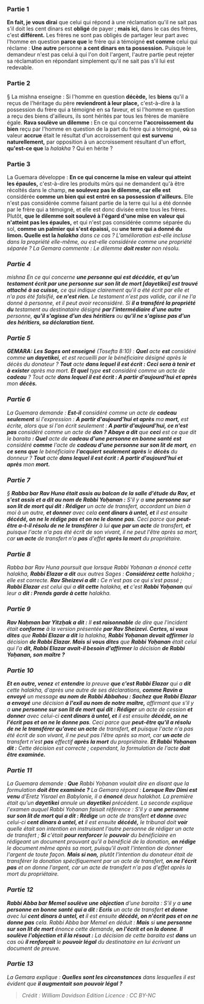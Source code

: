 
### Partie 1
<b>En fait, je vous dirai</b> que celui qui répond à une réclamation qu'il ne sait pas s'il doit les cent dinars est <b>obligé</b> de payer ; <b>mais ici,</b> dans le cas des frères, c'est <b>différent.</b> Les frères ne sont pas obligés de partager leur part avec l'homme en question <b>parce que</b> le frère qui a témoigné <b>est comme</b> celui qui réclame : <b>Une autre</b> personne <b>a cent dinars en ta possession.</b> Puisque le demandeur n'est pas celui à qui l'on doit l'argent, l'autre partie peut rejeter sa réclamation en répondant simplement qu'il ne sait pas s'il lui est redevable.

### Partie 2
§ La mishna enseigne : Si l'homme en question <b>décède,</b> les <b>biens</b> qu'il a reçus de l'héritage du père <b>reviendront à leur place,</b> c'est-à-dire à la possession du frère qui a témoigné en sa faveur, et si l'homme en question a reçu des biens d'ailleurs, ils sont hérités par tous les frères de manière égale. <b>Rava soulève un dilemme :</b> En ce qui concerne <b>l'accroissement du bien</b> reçu par l'homme en question de la part du frère qui a témoigné, <b>où</b> sa valeur <b>accrue</b> était le résultat d'un accroissement qui <b>est survenu naturellement,</b> par opposition à un accroissement résultant d'un effort, <b>qu'est-ce que</b> la <i>halakha</i> ? Qui en hérite ?

### Partie 3
La Guemara développe : <b>En ce qui concerne la mise en valeur qui atteint les épaules,</b> c'est-à-dire les produits mûrs qui ne demandent qu'à être récoltés dans le champ, <b>ne soulevez pas le dilemme, car elle est</b> considérée <b>comme un bien qui est entré en sa possession d'ailleurs.</b> Elle n'est pas considérée comme faisant partie de la terre qui lui a été donnée par le frère qui a témoigné, et elle est donc divisée entre tous les frères. Plutôt, <b>que le dilemme soit soulevé à l'égard d'une mise en valeur qui n'atteint pas les épaules,</b> et qui n'est pas considérée comme séparée du sol, <b>comme un palmier qui s'est épaissi,</b> ou <b>une terre qui a donné du limon. Quelle est la <i>halakha</b> dans ce cas ? L'amélioration est-elle incluse dans la propriété elle-même, ou est-elle considérée comme une propriété séparée ? La Gemara commente : Le dilemme <b>doit rester</b> non résolu.

### Partie 4
mishna En ce qui concerne <b>une personne qui est décédée, et qu'un testament écrit par une personne sur son lit de mort [<i>dayetikei</i>] est trouvé attaché à sa cuisse,</b> ce qui indique clairement qu'il a été écrit par elle et n'a pas été falsifié, <b>ce n'est rien.</b> Le testament n'est pas valide, car il ne l'a donné à personne, et il peut avoir reconsidéré. Si <b>il a transféré la propriété du</b> testament au destinataire désigné <b>par l'intermédiaire d'une autre</b> personne, <b>qu'il s'agisse d'un des héritiers</b> ou <b>qu'il ne s'agisse pas d'un des héritiers, sa déclaration tient.</b>

### Partie 5
<strong>GEMARA:</strong> <b>Les Sages ont enseigné</b> (<i>Tosefta</i> 8:10) : <b>Quel</b> acte <b>est</b> considéré comme <b>un <i>dayetikei</i>,</b> et est recueilli par le bénéficiaire désigné après le décès du donateur ? <b>Tout</b> acte <b>dans lequel il est écrit : Ceci sera à tenir et à exister</b> après ma mort. <b>Et quel</b> type <b>est</b> considéré comme un acte de <b>cadeau</b> ? Tout</b> acte <b>dans lequel il est écrit : A partir d'aujourd'hui et après</b> mon <b>décès.</b>

### Partie 6
La Guemara demande : <b>Est-il</b> considéré comme un acte de <b>cadeau seulement</b> si l'expression : <b>A partir d'aujourd'hui et après</b> ma <b>mort,</b> est écrite, alors que si l'on écrit seulement : <b>A partir d'aujourd'hui, ce n'est pas</b> considéré comme un acte de <b>don ? Abaye a dit</b> que <b>ceci</b> est ce que dit le <i>baraita</i> <b> : Quel</b> acte de <b>cadeau d'une personne en bonne santé est</b> considéré <b>comme</b> l'acte de <b>cadeau d'une personne sur son lit de mort,</b> en <b>ce sens que</b> le bénéficiaire <b>l'acquiert</b> <b>seulement après</b> le <b>décès</b> du donneur ? <b>Tout</b> acte <b>dans lequel il est écrit : A partir d'aujourd'hui et après</b> mon <b>mort.</b>

### Partie 7
§ <b>Rabba bar Rav Huna était assis au balcon de la salle d'étude du Rav, et s'est assis et a dit au nom de Rabbi Yoḥanan :</b> S'il y a <b>une personne sur son lit de mort qui dit : Rédiger</b> un acte de transfert, accordant un bien à moi à un autre, <b>et donner</b> avec cela <b>cent dinars à untel, et</b> il est ensuite <b>décédé, on ne le rédige pas et on ne le donne pas</b>. Ceci parce que <b>peut-être a-t-il résolu de ne le transférer</b> à lui <b>que par un acte</b> de transfert, <b>et</b> puisque l'acte n'a pas été écrit de son vivant, il ne peut l'être après sa mort, car <b>un acte</b> de transfert n'a <b>pas</b> d'effet <b>après la mort</b> du propriétaire.

### Partie 8
Rabba bar Rav Huna poursuit que lorsque Rabbi Yoḥanan a énoncé cette <i>halakha</i>, <b>Rabbi Elazar a dit</b> aux autres Sages : <b>Considérez cette</b> <i>halakha</i> ; elle est correcte. <b>Rav Sheizevi a dit :</b> Ce n'est pas ce qui s'est passé ; <b>Rabbi Elazar</b> est celui qui a <b>dit cette</b> <i>halakha</i>, <b>et</b> c'est <b>Rabbi Yoḥanan</b> qui leur a <b>dit : Prends garde à cette</b> <i>halakha</i>.

### Partie 9
<b>Rav Naḥman bar Yitzḥak a dit :</b> Il <b>est raisonnable</b> de dire que l'incident était <b>conforme</b> à la version présentée <b>par Rav Sheizevi. Certes, si vous dites</b> que <b>Rabbi Elazar a dit</b> la <i>halakha</i>, <b>Rabbi Yoḥanan devait affirmer</b> la décision <b>de Rabbi Elazar. Mais si vous dites</b> que <b>Rabbi Yoḥanan</b> était celui qui l'a <b>dit, Rabbi Elazar avait-il besoin d'affirmer</b> la décision <b>de Rabbi Yoḥanan, son maître ?</b>

### Partie 10
<b>Et en outre, venez</b> et <b>entendre</b> la preuve <b>que c'est Rabbi Elazar</b> qui a <b>dit</b> cette <i>halakha</i>, d'après une autre de ses déclarations, <b>comme Ravin a envoyé</b> un message <b>au nom de Rabbi Abbahou : Sachez que Rabbi Elazar a envoyé</b> une décision <b>à l'exil au nom de notre maître,</b> affirmant que s'il y a <b>une personne sur son lit de mort qui dit : Rédiger</b> un acte de cession <b>et donner</b> avec celui-ci <b>cent dinars à untel, et</b> il est ensuite <b>décédé, on ne l'écrit pas et on ne le donne pas</b>. Ceci parce que <b>peut-être qu'il a résolu de ne le transférer qu'avec un acte</b> de transfert, <b>et</b> puisque l'acte n'a pas été écrit de son vivant, il ne peut pas l'être après sa mort, car <b>un acte</b> de transfert n'est <b>pas</b> effectif <b>après la mort</b> du propriétaire. <b>Et Rabbi Yoḥanan dit :</b> Cette décision est correcte ; cependant, la formulation de l'acte <b>doit être examinée.</b>

### Partie 11
La Guemara demande : <b>Que</b> Rabbi Yoḥanan voulait dire en disant que la formulation <b>doit être examinée ?</b> La Gemara répond : <b>Lorsque Rav Dimi est venu</b> d'Eretz Yisrael en Babylonie, il a <b>énoncé</b> deux <i>halakhot</i>. La première était qu'un <b>dayetikei</b> annule</b> un <b>dayetikei</b> précédent.</b> La seconde explique l'examen auquel Rabbi Yoḥanan faisait référence : S'il y a <b>une personne sur son lit de mort qui a dit : Rédige</b> un acte de transfert <b>et donne</b> avec celui-ci <b>cent dinars à untel, et</b> il est ensuite <b>décédé,</b> le tribunal doit <b>voir</b> quelle était son intention en instruisant l'autre personne de rédiger un acte de transfert ; <b>Si</b> c'était <b>pour renforcer</b> le <b>pouvoir</b> du bénéficiaire en rédigeant un document prouvant qu'il a bénéficié de la donation, <b>on rédige</b> le document même après sa mort, puisqu'il avait l'intention de donner l'argent de toute façon. <b>Mais si non,</b> plutôt l'intention du donateur était de transférer la donation spécifiquement par un acte de transfert, <b>on ne l'écrit pas</b> et on donne l'argent, car un acte de transfert n'a pas d'effet après la mort du propriétaire.

### Partie 12
<b>Rabbi Abba bar Memel soulève une objection</b> d'une <i>baraita</i> : S'il y a <b>une personne en bonne santé qui a dit : Ecris</b> un acte de transfert <b>et donne</b> avec lui <b>cent dinars à untel, et</b> il est ensuite <b>décédé, on n'écrit pas et on ne donne pas</b> cela. Rabbi Abba bar Memel en déduit : <b>Mais</b> si <b>une personne sur son lit de mort</b> énonce cette demande, <b>on l'écrit et on la donne</b>. <b>Il soulève l'objection et il la résout :</b> La décision de cette <i>baraita</i> est <b>dans</b> un cas où <b>il renforçait</b> le <b>pouvoir légal</b> du destinataire en lui écrivant un document de preuve.

### Partie 13
La Gemara explique : <b>Quelles sont les circonstances</b> dans lesquelles il est évident que <b>il augmentait son</b> <b>pouvoir légal ?</b>

>Crédit : William Davidson Edition
>Licence : CC BY-NC